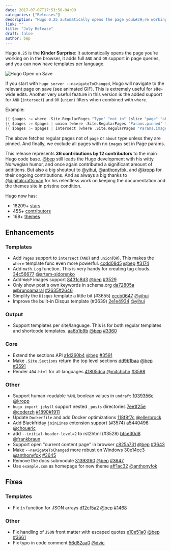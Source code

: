 ```yaml
---
date: 2017-07-07T17:53:58-04:00
categories: ["Releases"]
description: "Hugo 0.25 automatically opens the page you&#39;re working on in the browser"
link: ""
title: "July Release"
draft: false
author: bep
---
```


Hugo `0.25` is the **Kinder Surprise**: It automatically opens the page you&#39;re working on in the browser, it adds full `AND` and `OR` support in page queries, and you can now have templates per language.

![Hugo Open on Save](https://cdn-standard5.discourse.org/uploads/gohugo/optimized/2X/6/622088d4a8eacaf62bbbaa27dab19d789e10fe09_1_690x345.gif "Hugo Open on Save")

If you start with `hugo server --navigateToChanged`, Hugo will navigate to the relevant page on save (see animated GIF). This is extremely useful for site-wide edits. Another very useful feature in this version is the added support for `AND` (`intersect`)  and `OR` (`union`)  filters when combined with `where`.

Example:

```go
{{ $pages := where .Site.RegularPages "Type" "not in" (slice "page" "about") }}
{{ $pages := $pages | union (where .Site.RegularPages "Params.pinned" true) }}
{{ $pages := $pages | intersect (where .Site.RegularPages "Params.images" "!=" nil) }}
```

The above fetches regular pages not of `page` or `about` type unless they are pinned. And finally, we exclude all pages with no `images` set in Page params.

This release represents **36 contributions by 12 contributors** to the main Hugo code base. [@bep](https://github.com/bep) still leads the Hugo development with his witty Norwegian humor, and once again contributed a significant amount of additions. But also a big shoutout to [@yihui](https://github.com/yihui), [@anthonyfok](https://github.com/anthonyfok), and [@kropp](https://github.com/kropp) for their ongoing contributions. And as always a big thanks to [@digitalcraftsman](https://github.com/digitalcraftsman) for his relentless work on keeping the documentation and the themes site in pristine condition.

Hugo now has:

* 18209&#43; [stars](https://github.com/gohugoio/hugo/stargazers)
* 455&#43; [contributors](https://github.com/gohugoio/hugo/graphs/contributors)
* 168&#43; [themes](http://themes.gohugo.io/)

## Enhancements

### Templates

* Add `Pages` support to `intersect` (`AND`) and `union`(`ÒR`). This makes the `where` template func even more powerful. [ccdd08d5](https://github.com/gohugoio/hugo/commit/ccdd08d57ab64441e93d6861ae126b5faacdb92f) [@bep](https://github.com/bep) [#3174](https://github.com/gohugoio/hugo/issues/3174)
* Add `math.Log` function. This is very handy for creating tag clouds. [34c56677](https://github.com/gohugoio/hugo/commit/34c566773a1364077e1397daece85b22948dc721) [@artem-sidorenko](https://github.com/artem-sidorenko) 
* Add `WebP` images support [8431c8d3](https://github.com/gohugoio/hugo/commit/8431c8d39d878c18c6b5463d9091a953608df10b) [@bep](https://github.com/bep) [#3529](https://github.com/gohugoio/hugo/issues/3529)
* Only show post&#39;s own keywords in schema.org [da72805a](https://github.com/gohugoio/hugo/commit/da72805a4304a57362e8e79a01cc145767b027c5) [@brunoamaral](https://github.com/brunoamaral) [#2635](https://github.com/gohugoio/hugo/issues/2635)[#2646](https://github.com/gohugoio/hugo/issues/2646)
* Simplify the `Disqus` template a little bit (#3655) [eccb0647](https://github.com/gohugoio/hugo/commit/eccb0647821e9db20ba9800da1b4861807cc5205) [@yihui](https://github.com/yihui) 
* Improve the built-in Disqus template (#3639) [2e1e4934](https://github.com/gohugoio/hugo/commit/2e1e4934b60ce8081a7f3a79191ed204f3098481) [@yihui](https://github.com/yihui) 

### Output

* Support templates per site/language. This is for both regular templates and shortcode templates. [aa6b1b9b](https://github.com/gohugoio/hugo/commit/aa6b1b9be7c9d7322333893b642aaf8c7a5f2c2e) [@bep](https://github.com/bep) [#3360](https://github.com/gohugoio/hugo/issues/3360)

### Core

* Extend the sections API [a1d260b4](https://github.com/gohugoio/hugo/commit/a1d260b41a6673adef679ec4e262c5f390432cf5) [@bep](https://github.com/bep) [#3591](https://github.com/gohugoio/hugo/issues/3591)
* Make `.Site.Sections` return the top level sections [dd9b1baa](https://github.com/gohugoio/hugo/commit/dd9b1baab0cb860a3eb32fd9043bac18cab3f9f0) [@bep](https://github.com/bep) [#3591](https://github.com/gohugoio/hugo/issues/3591)
* Render `404.html` for all languages [41805dca](https://github.com/gohugoio/hugo/commit/41805dca9e40e9b0952e04d06074e6fc91140495) [@mitchchn](https://github.com/mitchchn) [#3598](https://github.com/gohugoio/hugo/issues/3598)

### Other

* Support human-readable `YAML` boolean values in `undraft` [1039356e](https://github.com/gohugoio/hugo/commit/1039356edf747f044c989a5bc0e85d792341ed5d) [@kropp](https://github.com/kropp) 
* `hugo import jekyll` support nested `_posts` directories [7ee1f25e](https://github.com/gohugoio/hugo/commit/7ee1f25e9ef3be8f99c171e8e7982f4f82c13e16) [@coderzh](https://github.com/coderzh) [#1890](https://github.com/gohugoio/hugo/issues/1890)[#1911](https://github.com/gohugoio/hugo/issues/1911)
* Update `Dockerfile` and add Docker optimizations [118f8f7c](https://github.com/gohugoio/hugo/commit/118f8f7cf22d756d8a894ff93551974a806f2155) [@ellerbrock](https://github.com/ellerbrock) 
* Add Blackfriday `joinLines` extension support (#3574) [a5440496](https://github.com/gohugoio/hugo/commit/a54404968a4b36579797f2e7ff7f5eada94866d9) [@choueric](https://github.com/choueric) 
* add `--initial-header-level=2` to rst2html (#3528) [bfce30d8](https://github.com/gohugoio/hugo/commit/bfce30d85972c27c27e8a2caac9db6315f813298) [@frankbraun](https://github.com/frankbraun) 
* Support open "current content page" in browser [c825a731](https://github.com/gohugoio/hugo/commit/c825a7312131b4afa67ee90d593640dee3525d98) [@bep](https://github.com/bep) [#3643](https://github.com/gohugoio/hugo/issues/3643)
* Make `--navigateToChanged` more robust on Windows [30e14cc3](https://github.com/gohugoio/hugo/commit/30e14cc31678ddc204b082ab362f86b6b8063881) [@anthonyfok](https://github.com/anthonyfok) [#3645](https://github.com/gohugoio/hugo/issues/3645)
* Remove the docs submodule [31393f60](https://github.com/gohugoio/hugo/commit/31393f6024416ea1b2e61d1080dfd7104df36eda) [@bep](https://github.com/bep) [#3647](https://github.com/gohugoio/hugo/issues/3647)
* Use `example.com` as homepage for new theme [aff1ac32](https://github.com/gohugoio/hugo/commit/aff1ac3235b6c075d01f7237addf44fecdd36d82) [@anthonyfok](https://github.com/anthonyfok) 

## Fixes

### Templates

* Fix `in` function for JSON arrays [d12cf5a2](https://github.com/gohugoio/hugo/commit/d12cf5a25df00fa16c59f0b2ae282187a398214c) [@bep](https://github.com/bep) [#1468](https://github.com/gohugoio/hugo/issues/1468)

### Other

* Fix handling of `JSON` front matter with escaped quotes [e10e51a0](https://github.com/gohugoio/hugo/commit/e10e51a00827b9fdc1bee51439fef05afc529831) [@bep](https://github.com/bep) [#3661](https://github.com/gohugoio/hugo/issues/3661)
* Fix typo in code comment [56d82aa0](https://github.com/gohugoio/hugo/commit/56d82aa025f4d2edb1dc6315132cd7ab52df649a) [@dvic](https://github.com/dvic) 